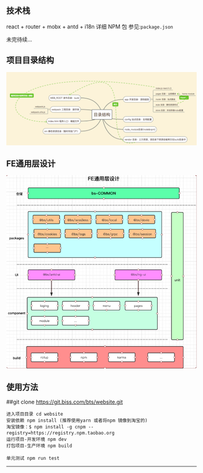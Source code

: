 
技术栈
----------------------------

react + router + mobx + antd + i18n 详细 NPM 包 参见:`package.json` 

未完待续...

项目目录结构
-----------------
![Image text](md-image/QQ20180612-104711.png)



FE通用层设计
-----------------
![Image text](md-image/QQ20180612-102603.png)



使用方法
-----------------
##git clone https://git.biss.com/bts/website.git


```
进入项目目录 cd website 
安装依赖 npm install (推荐使用yarn 或者将npm 镜像到淘宝的)
淘宝镜像：$ npm install -g cnpm --registry=https://registry.npm.taobao.org
运行项目-开发环境 npm dev    
打包项目-生产环境 npm build 

单元测试 npm run test

```


-----------------------------------------